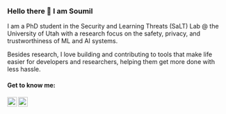 ### Hello there 👋 I am <strong>Soumil</strong> <!--[Soumil](https://www.soumildatta.com/)-->

I am a PhD student in the Security and Learning Threats (SaLT) Lab @ the University of Utah with a research focus on the safety, privacy, and trustworthiness of ML and AI systems.

<!--Previously part of the [Ole Miss Security and Privacy Lab](https://security.cs.olemiss.edu/), where I developed an efficient and generalizable suite of inference-time transferrable adversarial attacks for object detection models. I also conducted research at the [HEROES Lab](https://john.cs.olemiss.edu/heroes/), focusing on developing heterogeneous data structures and algorithms.-->

<!--I was part of several research groups at the University of Mississippi in the past, namely the Ole Miss Security and Privacy Lab, were I worked on developing an efficient and generalizable suite of inference-time adversarial attacks for object detection models. and the [HEROES Lab](https://john.cs.olemiss.edu/heroes/), where I worked on developing concurrent algorithms and data structures for GPU architectures.-->

Besides research, I love building and contributing to tools that make life easier for developers and researchers, helping them get more done with less hassle.

<!---🌱 I’m currently exploring Adversarial ML, and Algorithm Optimizations
🔭 Starting my next research by diving deeper into the behavior of LLMs   
🥅 One of my goals for 2024 is to develop universal methods and tools for XAI and Adversarial Learning for emerging models   
⚡ Fun fact: I play piano and guitar, and love indulging in photography (both digital and film) in my free time!        
📈 I am always open to collaborating on meaningful projects or ideas. Feel free to reach out to me through LinkedIn!--->

#### Get to know me:
<!---[<img align="left" alt="codeSTACKr.com" width="22px" src="https://raw.githubusercontent.com/iconic/open-iconic/master/svg/globe.svg" />][website]--->
<!---[<img align="left" alt="codeSTACKr | YouTube" width="22px" src="https://cdn.jsdelivr.net/npm/simple-icons@v3/icons/youtube.svg" />][youtube]--->
<!---[<img align="left" alt="codeSTACKr | Instagram" width="22px" src="https://cdn.jsdelivr.net/npm/simple-icons@v3/icons/instagram.svg" />][instagram]--->
[<img align="left" alt="codeSTACKr | LinkedIn" width="22px" src="https://upload.wikimedia.org/wikipedia/commons/c/ca/LinkedIn_logo_initials.png" />](https://www.linkedin.com/in/soumildatta/)
[<img align="left" alt="codeSTACKr | Spotify" width="22px" src="https://upload.wikimedia.org/wikipedia/commons/1/19/Spotify_logo_without_text.svg"/>](https://open.spotify.com/user/igmjtoh69apsl4fmc5isanek7?si=33684235e50f4e12)
</br></br>
<!--![](https://komarev.com/ghpvc/?username=soumildatta&color=blue)-->
<!--![Github stats](https://github-readme-stats.vercel.app/api?username=soumildatta&show_icons=true)-->
<!--
**soumildatta/soumildatta** is a ✨ _special_ ✨ repository because its `README.md` (this file) appears on your GitHub profile.

Here are some ideas to get you started:
[High Fidelity Virtual Environments Lab](https://john.cs.olemiss.edu/~jones/doku.php?id=start)
- 🔭 I’m currently working on ...
- 🌱 I’m currently learning ...
- 👯 I’m looking to collaborate on ...
- 🤔 I’m looking for help with ...
- 💬 Ask me about ...
- 📫 How to reach me: ...
- 😄 Pronouns: ...
- ⚡ Fun fact: ...
-->
